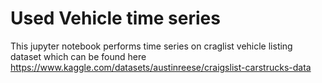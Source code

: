 # Used Vehicle time series

This jupyter notebook performs time series on craglist vehicle listing dataset which can be found here https://www.kaggle.com/datasets/austinreese/craigslist-carstrucks-data
